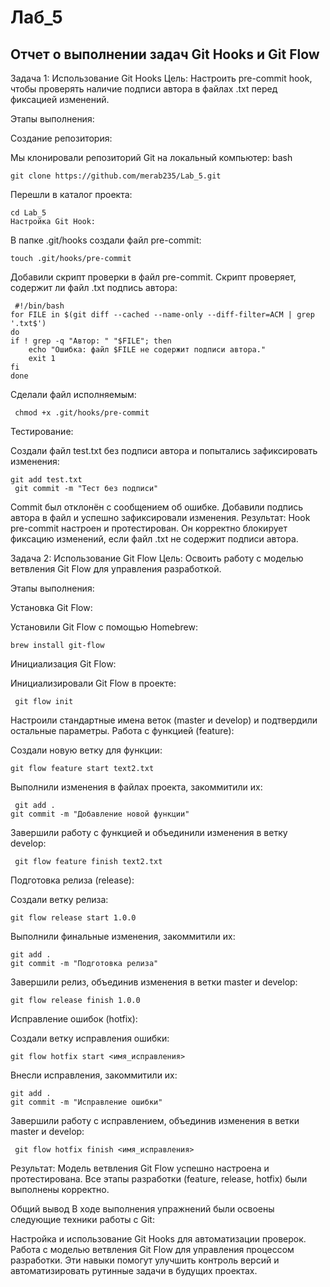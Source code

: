 # Лаб_5
## Отчет о выполнении задач Git Hooks и Git Flow
 
 Задача 1: Использование Git Hooks
Цель: Настроить pre-commit hook, чтобы проверять наличие подписи автора в файлах .txt перед фиксацией изменений.

Этапы выполнения:

Создание репозитория:

Мы клонировали репозиторий Git на локальный компьютер:
bash
     
    git clone https://github.com/merab235/Lab_5.git
Перешли в каталог проекта:
     
    cd Lab_5
    Настройка Git Hook:
В папке .git/hooks создали файл pre-commit:
     
    touch .git/hooks/pre-commit
Добавили скрипт проверки в файл pre-commit. Скрипт проверяет, содержит ли файл .txt подпись автора:
      
     #!/bin/bash
    for FILE in $(git diff --cached --name-only --diff-filter=ACM | grep '.txt$')
    do
    if ! grep -q "Автор: " "$FILE"; then
        echo "Ошибка: файл $FILE не содержит подписи автора."
        exit 1
    fi
    done

Сделали файл исполняемым:
     
     chmod +x .git/hooks/pre-commit
Тестирование:

Создали файл test.txt без подписи автора и попытались зафиксировать изменения:
       
    git add test.txt
     git commit -m "Тест без подписи"
Commit был отклонён с сообщением об ошибке.
Добавили подпись автора в файл и успешно зафиксировали изменения.
Результат: Hook pre-commit настроен и протестирован. Он корректно блокирует фиксацию изменений, если файл .txt не содержит подписи автора.

 Задача 2: Использование Git Flow
Цель: Освоить работу с моделью ветвления Git Flow для управления разработкой.

Этапы выполнения:

Установка Git Flow:

Установили Git Flow с помощью Homebrew:
     
    brew install git-flow
Инициализация Git Flow:

Инициализировали Git Flow в проекте:
       
     git flow init
Настроили стандартные имена веток (master и develop) и подтвердили остальные параметры.
Работа с функцией (feature):

Создали новую ветку для функции:
     
    git flow feature start text2.txt
Выполнили изменения в файлах проекта, закоммитили их:
      
     git add .
    git commit -m "Добавление новой функции"
Завершили работу с функцией и объединили изменения в ветку develop:
      
     git flow feature finish text2.txt
Подготовка релиза (release):

Создали ветку релиза:
    
    git flow release start 1.0.0
Выполнили финальные изменения, закоммитили их:

    git add .
    git commit -m "Подготовка релиза"
Завершили релиз, объединив изменения в ветки master и develop:
      
    git flow release finish 1.0.0
Исправление ошибок (hotfix):

Создали ветку исправления ошибки:

    git flow hotfix start <имя_исправления>
Внесли исправления, закоммитили их:

    git add .
    git commit -m "Исправление ошибки"
Завершили работу с исправлением, объединив изменения в ветки master и develop:

     git flow hotfix finish <имя_исправления>
Результат: Модель ветвления Git Flow успешно настроена и протестирована. Все этапы разработки (feature, release, hotfix) были выполнены корректно.


Общий вывод
В ходе выполнения упражнений были освоены следующие техники работы с Git:

Настройка и использование Git Hooks для автоматизации проверок.
Работа с моделью ветвления Git Flow для управления процессом разработки.
Эти навыки помогут улучшить контроль версий и автоматизировать рутинные задачи в будущих проектах.

